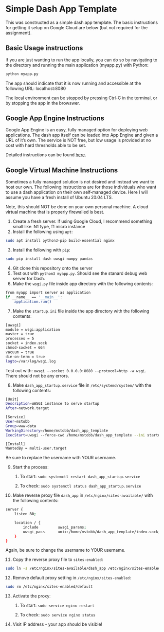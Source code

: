 # Simple Dash App Template
This was constructed as a simple dash app template.  The basic instructions for getting it setup on Google Cloud are below (but not required for the assignment).

## Basic Usage instructions

If you are just wanting to run the app locally, you can do so by navigating to the directory and running the main application (myapp.py) with Python:

```bash
python myapp.py
```

The app should indicate that it is now running and accessible at the following URL: localhost:8080

The local environment can be stopped by pressing Ctrl-C in the terminal, or by stopping the app in the browswer.

## Google App Engine Instructions

Google App Engine is an easy, fully managed option for deploying web applications.  The dash app itself can be loaded into App Engine and given a URL of it’s own.  The service is NOT free, but low usage is provided at no cost with hard thresholds able to be set.

Detailed instructions can be found [here](https://www.phillipsj.net/posts/deploying-dash-to-google-app-).

## Google Virtual Machine Instructions



Sometimes a fully managed solution is not desired and instead we want to host our own.  The following instructions are for those individuals who want to use a dash application on their own self-managed device.  Here I will assume you have a fresh install of Ubuntu 20.04 LTS.

Note, this should NOT be done on your own personal machine.  A cloud virtual machine that is properly firewalled is best.

1. Create a fresh server.  If using Google Cloud, I recommend something small like: N1 type, f1 micro instance
2. Install the following using `apt`: 
```bash
sudo apt install python3-pip build-essential nginx
```

3. Install the following with `pip`: 
```bash
sudo pip install dash uwsgi numpy pandas
```
4. Git clone this repository onto the server
5. Test out with `python3 myapp.py`.  Should see the stanard debug web server for Dash.
6. Make the `wsgi.py` file inside app directory with the following contents:
```bash
from myapp import server as application
if __name__ == '__main__':
    application.run()
```

7. Make the `startup.ini` file inside the app directory with the following contents:
```bash
[uwsgi]
module = wsgi:application
master = true
processes = 5
socket = index.sock
chmod-socket = 664
vacuum = true
die-on-term = true
logto=/var/log/wsgi.log
```

Test out with: `uwsgi --socket 0.0.0.0:8080 --protocol=http -w wsgi`.  There should not be any errors.

8. Make `dash_app_startup.service` file in `/etc/systemd/system/` with the following contents:
```bash
[Unit]
Description=uWSGI instance to serve startup
After=network.target

[Service]
User=mstobb
Group=www-data
WorkingDirectory=/home/mstobb/dash_app_template
ExecStart=uwsgi --force-cwd /home/mstobb/dash_app_template --ini startup.ini

[Install]
WantedBy = multi-user.target
```
Be sure to replace the username with YOUR username.

9. Start the process: 

    1. To start: `sudo systemctl restart dash_app_startup.service`

    2. To check: `sudo systemctl status dash_app_startup.service`

10. Make reverse proxy file `dash_app` in `/etc/nginx/sites-available/` with the following contents:
```bash
server {
    listen 80;

    location / {
        include         uwsgi_params;
        uwsgi_pass      unix:/home/mstobb/dash_app_template/index.sock;
    }
}
```
Again, be sure to change the username to YOUR username.

11. Copy the reverse proxy file to `sites-enabled`: 
```bash
sudo ln -s /etc/nginx/sites-available/dash_app /etc/nginx/sites-enabled
```

12. Remove default proxy setting in `/etc/nginx/sites-enabled`:
```bash
sudo rm /etc/nginx/sites-enabled/default
```

13. Activate the proxy:

    1. To start: `sudo service nginx restart`

    2. To check: `sudo service nginx status`

14. Visit IP address - your app should be visible!

